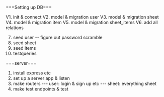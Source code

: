 ===Setting up DB===

V1. init & connect
V2. model & migration user
V3. model & migration sheet
V4. model & migration item
V5. model & migration sheet_items
V6. add all relations

7. seed user
   -- figure out password scramble
8. seed sheet
9. seed items
10. testqueries

===server===

1. install express etc
2. set up a server app & listen
3. make routers
   --- user: login & sign up etc
   --- sheet: everything sheet
4. make test endpoints & test
